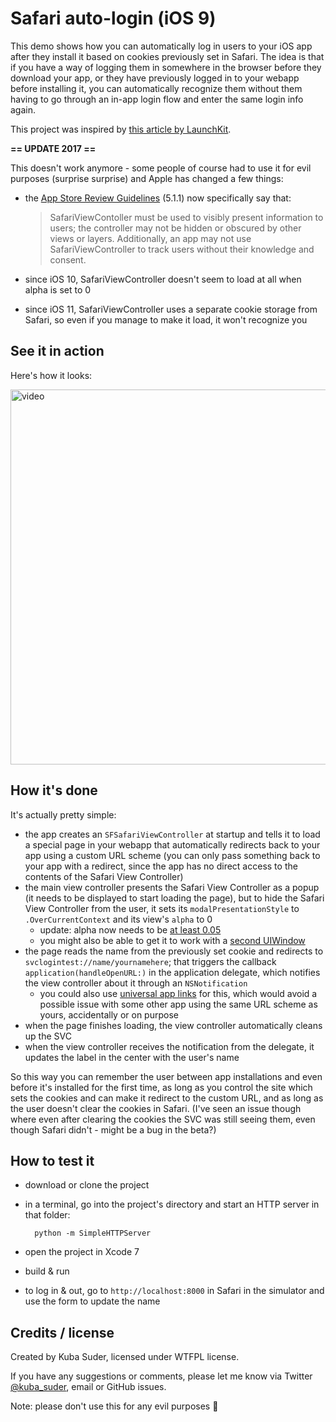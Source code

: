 # Safari auto-login (iOS 9)

This demo shows how you can automatically log in users to your iOS app after they install it based on cookies previously set in Safari. The idea is that if you have a way of logging them in somewhere in the browser before they download your app, or they have previously logged in to your webapp before installing it, you can automatically recognize them without them having to go through an in-app login flow and enter the same login info again.

This project was inspired by [this article by LaunchKit](https://library.launchkit.io/how-ios-9-s-safari-view-controller-could-completely-change-your-app-s-onboarding-experience-2bcf2305137f).

**== UPDATE 2017 ==**

This doesn't work anymore - some people of course had to use it for evil purposes (surprise surprise) and Apple has changed a few things:

- the [App Store Review Guidelines](https://developer.apple.com/app-store/review/guidelines/) (5.1.1) now specifically say that:

  > SafariViewContoller must be used to visibly present information to users; the controller may not be hidden or obscured by other views or layers. Additionally, an app may not use SafariViewController to track users without their knowledge and consent.

- since iOS 10, SafariViewController doesn't seem to load at all when alpha is set to 0
- since iOS 11, SafariViewController uses a separate cookie storage from Safari, so even if you manage to make it load, it won't recognize you

## See it in action

Here's how it looks:

<a href="https://vimeo.com/136968596"><img src="http://f.cl.ly/items/2F1y0Y3v0C0U401m0i0C/safari_autologin.png" width="600" alt="video"></a>


## How it's done

It's actually pretty simple:

- the app creates an `SFSafariViewController` at startup and tells it to load a special page in your webapp that automatically redirects back to your app using a custom URL scheme (you can only pass something back to your app with a redirect, since the app has no direct access to the contents of the Safari View Controller)
- the main view controller presents the Safari View Controller as a popup (it needs to be displayed to start loading the page), but to hide the Safari View Controller from the user, it sets its `modalPresentationStyle` to `.OverCurrentContext` and its view's `alpha` to 0
  * update: alpha now needs to be [at least 0.05](https://github.com/mackuba/SafariAutoLoginTest/issues/6)
  * you might also be able to get it to work with a [second UIWindow](https://github.com/mackuba/SafariAutoLoginTest/issues/5)
- the page reads the name from the previously set cookie and redirects to `svclogintest://name/yournamehere`; that triggers the callback `application(handleOpenURL:)` in the application delegate, which notifies the view controller about it through an `NSNotification`
  * you could also use [universal app links](https://github.com/mackuba/SafariAutoLoginTest/issues/3) for this, which would avoid a possible issue with some other app using the same URL scheme as yours, accidentally or on purpose
- when the page finishes loading, the view controller automatically cleans up the SVC
- when the view controller receives the notification from the delegate, it updates the label in the center with the user's name

So this way you can remember the user between app installations and even before it's installed for the first time, as long as you control the site which sets the cookies and can make it redirect to the custom URL, and as long as the user doesn't clear the cookies in Safari. (I've seen an issue though where even after clearing the cookies the SVC was still seeing them, even though Safari didn't - might be a bug in the beta?)


## How to test it

- download or clone the project
- in a terminal, go into the project's directory and start an HTTP server in that folder:

        python -m SimpleHTTPServer

- open the project in Xcode 7
- build & run
- to log in & out, go to `http://localhost:8000` in Safari in the simulator and use the form to update the name


## Credits / license

Created by Kuba Suder, licensed under WTFPL license.

If you have any suggestions or comments, please let me know via Twitter [@kuba_suder](https://twitter.com/kuba_suder), email or GitHub issues.

Note: please don't use this for any evil purposes 🙏
